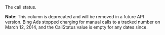 The call status.

**Note**: This column is deprecated and will be removed in a future API version. Bing Ads stopped charging for manual calls to a tracked number on March 12, 2014, and the CallStatus value is empty for any dates since.
